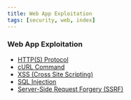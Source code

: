 ```yaml
---
title: Web App Exploitation
tags: [security, web, index]
---
```


### Web App Exploitation

* [HTTP(S) Protocol](../../Computer%20Networks/Layer-wise%20Concepts/Application%20Layer%20Protocols/HTTP(S)%20Protocol.md)
* [cURL Command](../../Operating%20System/Linux/Commands/cURL%20Command.md)
* [XSS (Cross Site Scripting)](XSS%20%28Cross%20Site%20Scripting%29.md)
* [SQL Injection](SQL%20Injection/SQL%20Injection.md)
* [Server-Side Request Forgery (SSRF)](Server-Side%20Request%20Forgery%20(SSRF).md)
